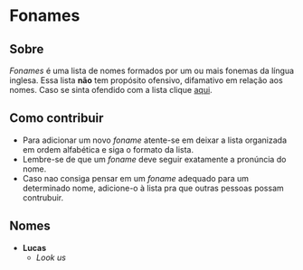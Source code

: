 # Fonames

## Sobre

*Fonames* é uma lista de nomes formados por um ou mais fonemas da língua inglesa. 
Essa lista **não** tem propósito ofensivo, difamativo em relação aos nomes.
Caso se sinta ofendido com a lista clique [aqui](https://goo.gl/DszCTv).

## Como contribuir

* Para adicionar um novo *foname* atente-se em deixar a lista organizada em ordem alfabética e siga o formato da lista. 
* Lembre-se de que um *foname* deve seguir exatamente a pronúncia do nome.
* Caso nao consiga pensar em um *foname* adequado para um determinado nome, adicione-o à lista pra que outras pessoas possam contrubuir.

   
## Nomes

* **Lucas**
  * *Look us*
  

